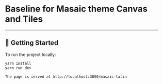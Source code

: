 # Baseline for Masaic theme  Canvas and Tiles 


---

## 🚀 Getting Started

To run the project locally:

```bash
yarn install
yarn run dev

The page is served at http://localhost:3000/masaic-latin
```
